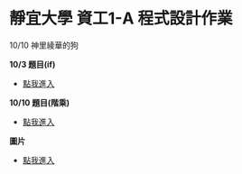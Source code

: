 # 靜宜大學 資工1-A 程式設計作業

10/10 神里綾華的狗

<strong> 10/3 題目(if) </strong>
<br>
* [點我進入](https://github.com/archie0732/pu-computer-programming-G1-hw/edit/main/1003/README.md) <br>

<strong> 10/10 題目(階乘) </strong>
<br>
* [點我進入](https://github.com/archie0732/pu-computer-programming-G1-hw/blob/main/1010/README.md) <br>

<strong>圖片 </strong>
* [點我進入](https://github.com/archie0732/pu-computer-programming-G1-hw/blob/main/1010/README.md) <br>

